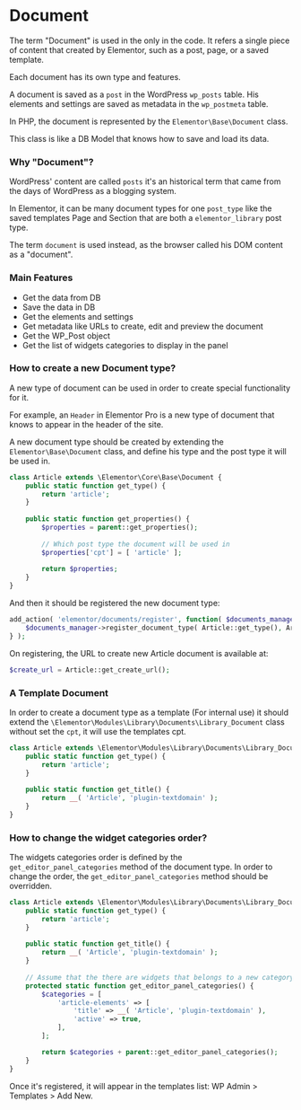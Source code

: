 # Document

The term "Document" is used in the only in the code. It refers a single piece of content that created by Elementor, such as a post, page, or a saved template.

Each document has its own type and features.

A document is saved as a `post` in the WordPress `wp_posts` table. His elements and settings are saved as metadata in the `wp_postmeta` table.

In PHP, the document is represented by the `Elementor\Base\Document` class.

This class is like a DB Model that knows how to save and load its data.

### Why "Document"?

WordPress' content are called `posts` it's an historical term that came from the days of WordPress as a blogging system.

In Elementor, it can be many document types for one `post_type` like the saved templates Page and Section that are both a `elementor_library` post type.

The term `document` is used instead, as the browser called his DOM content as a "document".

### Main Features

* Get the data from DB
* Save the data in DB
* Get the elements and settings
* Get metadata like URLs to create, edit and preview the document
* Get the WP_Post object
* Get the list of widgets categories to display in the panel

### How to create a new Document type?

A new type of document can be used in order to create special functionality for it.

For example, an `Header` in Elementor Pro is a new type of document that knows to appear in the header of the site.

A new document type should be created by extending the `Elementor\Base\Document` class, and define his type and the post type it will be used in.

```php
class Article extends \Elementor\Core\Base\Document {
	public static function get_type() {
		return 'article';
	}
	
	public static function get_properties() {
		$properties = parent::get_properties();
	
		// Which post type the document will be used in
		$properties['cpt'] = [ 'article' ];
	
		return $properties;
	}
}
```

And then it should be registered the new document type:

```php
add_action( 'elementor/documents/register', function( $documents_manager ) {
	$documents_manager->register_document_type( Article::get_type(), Article::get_class_full_name() );
} );
```

On registering, the URL to create new Article document is available at:
```php
$create_url = Article::get_create_url();
```
### A Template Document

In order to create a document type as a template (For internal use) it should extend the `\Elementor\Modules\Library\Documents\Library_Document` class without set the `cpt`, it will use the templates cpt.

```php
class Article extends \Elementor\Modules\Library\Documents\Library_Document {
	public static function get_type() {
		return 'article';
	}
	
	public static function get_title() {
		return __( 'Article', 'plugin-textdomain' );
	}
}
```

### How to change the widget categories order?

The widgets categories order is defined by the `get_editor_panel_categories` method of the document type.
In order to change the order, the `get_editor_panel_categories` method should be overridden.

```php
class Article extends \Elementor\Modules\Library\Documents\Library_Document {
	public static function get_type() {
		return 'article';
	}
	
	public static function get_title() {
		return __( 'Article', 'plugin-textdomain' );
	}
	
	// Assume that the there are widgets that belongs to a new category called `article-elements`
	protected static function get_editor_panel_categories() {
		$categories = [
			'article-elements' => [
				'title' => __( 'Article', 'plugin-textdomain' ),
				'active' => true,
			],
		];

		return $categories + parent::get_editor_panel_categories();
	}
}
```

Once it's registered, it will appear in the templates list: WP Admin > Templates > Add New.
